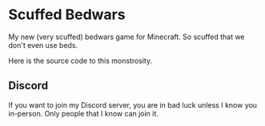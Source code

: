 # Scuffed Bedwars
My new (very scuffed) bedwars game for Minecraft. So scuffed that we don't even use beds.

Here is the source code to this monstrosity.

## Discord
If you want to join my Discord server, you are in bad luck unless I know you in-person. Only people that I know can join it.